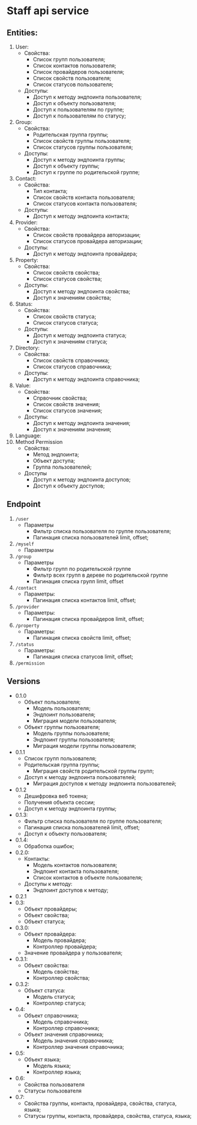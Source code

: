 # Staff api service

## Entities:

1. User:
    * Свойства:
        * Список групп пользователя;
        * Список контактов пользователя;
        * Список провайдеров пользователя;
        * Список свойств пользователя;
        * Список статусов пользователя;
    * Доступы:
        * Доступ к методу эндпоинта пользователя;
        * Доступ к объекту пользователя;
        * Доступ к пользователям по группе;
        * Доступ к пользователям по статусу;
2. Group:
    * Свойства:
        * Родительская группа группы;
        * Список свойств группы пользователя;
        * Список статусов группы пользователя;
    * Доступы:
        * Доступ к методу эндпоинта группы;
        * Доступ к объекту группы;
        * Доступ к группе по родительской группе;
3. Contact:
    * Свойства:
        * Тип контакта;
        * Список свойств контакта пользователя;
        * Список статусов контакта пользователя;
    * Доступы:
        * Доступ к методу эндпоинта контакта;
4. Provider:
    * Свойства:
        * Список свойств провайдера авторизации;
        * Список статусов провайдера авторизации;
    * Доступы:
        * Доступ к методу эндпоинта провайдера;
5. Property:
    * Свойства:
        * Список свойств свойства;
        * Список статусов свойства;
    * Доступы:
        * Доступ к методу эндпоинта свойства;
        * Доступ к значениям свойства;
6. Status:
    * Свойства:
        * Список свойств статуса;
        * Список статусов статуса;
    * Доступы:
        * Доступ к методу эндпоинта статуса;
        * Доступ к значениям статуса;
7. Directory:
    * Свойства:
        * Список свойств справочника;
        * Список статусов справочника;
    * Доступы:
        * Доступ к методу эндпоинта справочника;
8. Value:
    * Свойства:
        * Спрвочник свойства;
        * Список свойств значения;
        * Список статусов значения;
    * Доступы:
        * Доступ к методу эндпоинта значения;
        * Доступ к значениям значения;
9. Language:
10. Method Permission
    * Свойства:
        * Метод эндпоинта;
        * Объект доступа;
        * Группа пользователей;
    * Доступы
        * Доступ к методу эндпоинта доступов;
        * Доступ к объекту доступов;

## Endpoint

1. ``/user``
    * Параметры
        * Фильтр списка пользователя по группе пользователя;
        * Пагинация списка пользователей limit, offset;
2. ``/myself``
    * Параметры
3. ``/group``
    * Параметры
        * Фильтр групп по родительской группе
        * Фильтр всех групп в дереве по родительской группе
        * Пагинация списка групп limit, offset
4. ``/contact``
    * Параметры:
        * Пагинация списка контактов limit, offset;
5. ``/provider``
    * Параметры:
        * Пагинация списка провайдеров limit, offset;
6. ``/property``
    * Параметры:
        * Пагинация списка свойств limit, offset;
7. ``/status``
    * Параметры:
        * Пагинация списка статусов limit, offset;
8. ``/permission``

## Versions

* 0.1.0
    * Объект пользователя;
        * Модель пользователя;
        * Эндпоинт пользователя;
        * Миграция модели пользователя;
    * Объект группы пользователя;
        * Модель группы пользователя;
        * Эндпоинт группы пользователя;
        * Миграция модели группы пользователя;
* 0.1.1
    * Список групп пользователя;
    * Родительская группа группы;
        * Миграция свойств родительской группы групп;
    * Доступ к методу эндпоинта пользователей;
        * Миграция доступов к методу эндпоинта пользователей;
* 0.1.2
    * Дешифровка веб токена;
    * Получения объекта сессии;
    * Доступ к методу эндпоинта группы;
* 0.1.3:
    * Фильтр списка пользователя по группе пользователя;
    * Пагинация списка пользователей limit, offset;
    * Доступ к объекту пользователя;
* 0.1.4:
    * Обработка ошибок;
* 0.2.0:
    * Контакты:
        * Модель контактов пользователя;
        * Эндпоинт контакта пользователя;
        * Список контактов в объекте пользователя;
    * Доступы к методу:
        * Эндпоинт доступов к методу;
* 0.2.1
* 0.3:
    * Объект провайдеры;
    * Объект свойства;
    * Объект статуса;
* 0.3.0:
    * Объект провайдера:
        * Модель провайдера;
        * Контроллер провайдера;
    * Значение провайдера у пользователя;
* 0.3.1:
    * Объект свойства:
        * Модель свойства;
        * Контроллер свойства;
* 0.3.2:
    * Объект статуса:
        * Модель статуса;
        * Контроллер статуса;
* 0.4:
    * Объект справочника;
        * Модель справочника;
        * Контроллер справочника;
    * Объект значения справочника;
        * Модель значения справочника;
        * Контроллер значения справочника;
* 0.5:
    * Объект языка;
        * Модель языка;
        * Контроллер языка;
* 0.6:
    * Свойства пользователя
    * Статусы пользователя
* 0.7:
    * Свойства группы, контакта, провайдера, свойства, статуса, языка;
    * Статусы группы, контакта, провайдера, свойства, статуса, языка;
